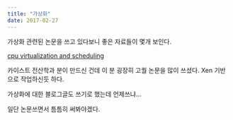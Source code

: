 ```yaml
---
title: "가상화"
date: 2017-02-27
---
```


가상화 관련된 논문을 쓰고 있다보니 좋은 자료들이 몇개 보인다.

[cpu virtualization and scheduling](https://www.slideshare.net/HwanjuKim/3cpu-virtualization-and-scheduling)

카이스트 전산학과 분이 만드신 건데 이 분 굉장히 고퀄 논문을 많이 쓰셨다. Xen 기반으로 작업하신듯 하다.

가상화에 대한 블로그글도 쓰기로 했는데 언제쓰냐...

일단 논문쓰면서 틈틈히 써봐야겠다.
